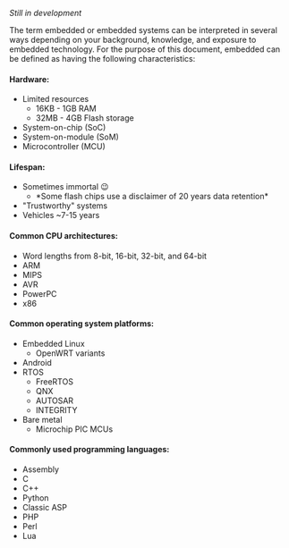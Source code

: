 _Still in development_

The term embedded or embedded systems can be interpreted in several ways depending on your background, knowledge, and exposure to embedded technology. For the purpose of this document, embedded can be defined as having the following characteristics:

#### Hardware:

* Limited resources 
  * 16KB - 1GB RAM 
  * 32MB - 4GB Flash storage
* System-on-chip \(SoC\) 
* System-on-module \(SoM\)
* Microcontroller \(MCU\)

#### Lifespan:

* Sometimes immortal 😉
  * \*Some flash chips use a disclaimer of 20 years data retention\*
* "Trustworthy" systems
* Vehicles ~7-15 years

#### Common CPU architectures:

* Word lengths from 8-bit, 16-bit, 32-bit, and 64-bit
* ARM 
* MIPS 
* AVR
* PowerPC
* x86

#### Common operating system platforms:

* Embedded Linux
  * OpenWRT variants
* Android
* RTOS
  * FreeRTOS
  * QNX
  * AUTOSAR
  * INTEGRITY
* Bare metal
  * Microchip PIC MCUs

#### Commonly used programming languages:

* Assembly
* C 
* C++  
* Python
* Classic ASP
* PHP
* Perl
* Lua






